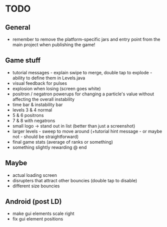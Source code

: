 TODO
==========

General
-----------
 - 	remember to remove the platform-specific jars and entry point from the main project when publishing
 	the game!
 	
 Game stuff
 ----------
  - tutorial messages - explain swipe to merge, double tap to explode
  		- ability to define them in Levels.java
  - visual feedback for pulses
  - explosion when losing (screen goes white)
  - positron / negatron powerups for changing a particle's value without affecting the overall instability
  - time bar & instability bar
  - levels 3 & 4 normal
  - 5 & 6 positrons
  - 7 & 8 with negatrons
  - small logo -> stand out in list (better than just a screenshot)
  - larger levels - sweep to move around (+tutorial hint message - or maybe not - should be straightforward)
  - final game stats (average of ranks or something)
  - something slightly rewarding @ end
  
 Maybe
 -----
  - actual loading screen
  - disrupters that attract other bouncies (double tap to disable)
  - different size bouncies
  
  
 Android (post LD)
 -------
  - make gui elements scale right
  - fix gui element positions